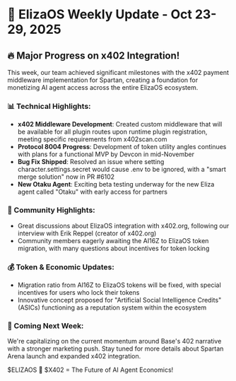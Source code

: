 # 🚀 ElizaOS Weekly Update - Oct 23-29, 2025

## 🔥 Major Progress on x402 Integration!

This week, our team achieved significant milestones with the x402 payment middleware implementation for Spartan, creating a foundation for monetizing AI agent access across the entire ElizaOS ecosystem.

### 📊 Technical Highlights:
* **x402 Middleware Development**: Created custom middleware that will be available for all plugin routes upon runtime plugin registration, meeting specific requirements from x402scan.com
* **Protocol 8004 Progress**: Development of token utility angles continues with plans for a functional MVP by Devcon in mid-November
* **Bug Fix Shipped**: Resolved an issue where setting character.settings.secret would cause .env to be ignored, with a "smart merge solution" now in PR #6102
* **New Otaku Agent**: Exciting beta testing underway for the new Eliza agent called "Otaku" with early access for partners

### 👥 Community Highlights:
* Great discussions about ElizaOS integration with x402.org, following our interview with Erik Reppel (creator of x402.org)
* Community members eagerly awaiting the AI16Z to ElizaOS token migration, with many questions about incentives for token locking

### 💰 Token & Economic Updates:
* Migration ratio from AI16Z to ElizaOS tokens will be fixed, with special incentives for users who lock their tokens
* Innovative concept proposed for "Artificial Social Intelligence Credits" (ASICs) functioning as a reputation system within the ecosystem

### 🔮 Coming Next Week:
We're capitalizing on the current momentum around Base's 402 narrative with a stronger marketing push. Stay tuned for more details about Spartan Arena launch and expanded x402 integration.

$ELIZAOS 🤝 $X402 = The Future of AI Agent Economics!